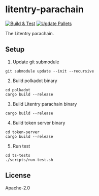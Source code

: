 # litentry-parachain
[![Build & Test](https://github.com/litentry/litentry-parachain/actions/workflows/build_and_run_test.yml/badge.svg)](https://github.com/litentry/litentry-parachain/actions/workflows/build_and_run_test.yml)
[![Update Pallets](https://github.com/litentry/litentry-parachain/actions/workflows/update_pallets.yml/badge.svg)](https://github.com/litentry/litentry-parachain/actions/workflows/update_pallets.yml)

The Litentry parachain.


## Setup
1. Update git submodule
```
git submodule update --init --recursive
```
2. Build polkadot binary
```
cd polkadot
cargo build --release
```
3. Build Litentry parachain binary
```
cargo build --release
```
4. Build token server binary
```
cd token-server
cargo build --release
```
5. Run test
```
cd ts-tests
./scripts/run-test.sh
```


## License
Apache-2.0


